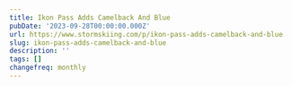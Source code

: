 ```yaml
---
title: Ikon Pass Adds Camelback And Blue
pubDate: '2023-09-28T00:00:00.000Z'
url: https://www.stormskiing.com/p/ikon-pass-adds-camelback-and-blue
slug: ikon-pass-adds-camelback-and-blue
description: ''
tags: []
changefreq: monthly
---
```


<!-- Add post content below -->
